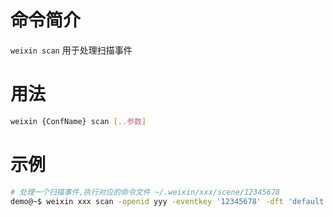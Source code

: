 # 命令简介 

`weixin scan` 用于处理扫描事件

# 用法

```bash
weixin {ConfName} scan [..参数]
```

# 示例

```bash
# 处理一个扫描事件,执行对应的命令文件 ~/.weixin/xxx/scene/12345678
demo@~$ weixin xxx scan -openid yyy -eventkey '12345678' -dft 'default'
```
    
    
     
